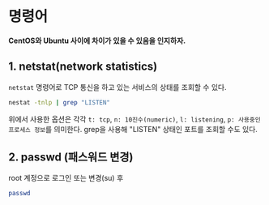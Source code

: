 # 명령어
**CentOS와 Ubuntu 사이에 차이가 있을 수 있음을 인지하자.**

## 1. netstat(network statistics)
`netstat` 명령어로 TCP 통신을 하고 있는 서비스의 상태를 조회할 수 있다.
```bash
nestat -tnlp | grep "LISTEN"
```
위에서 사용한 옵션은 각각 `t: tcp`, `n: 10진수(numeric)`, `l: listening`, `p: 사용중인 프로세스 정보`를 의미한다.
grep을 사용해 "LISTEN" 상태인 포트를 조회할 수도 있다.

## 2. passwd (패스워드 변경)
root 계정으로 로그인 또는 변경(su) 후
```bash
passwd
```
